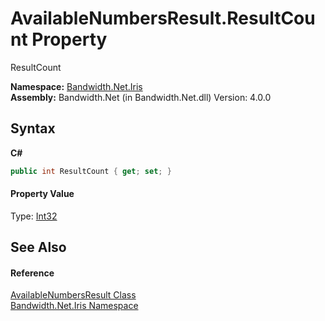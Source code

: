 ﻿# AvailableNumbersResult.ResultCount Property 
 

ResultCount

**Namespace:**&nbsp;<a href ="N_Bandwidth_Net_Iris.md">Bandwidth.Net.Iris</a><br />**Assembly:**&nbsp;Bandwidth.Net (in Bandwidth.Net.dll) Version: 4.0.0

## Syntax

**C#**<br />
``` C#
public int ResultCount { get; set; }
```


#### Property Value
Type: <a href="http://msdn2.microsoft.com/en-us/library/td2s409d" target="_blank">Int32</a>

## See Also


#### Reference
<a href ="T_Bandwidth_Net_Iris_AvailableNumbersResult.md">AvailableNumbersResult Class</a><br /><a href ="N_Bandwidth_Net_Iris.md">Bandwidth.Net.Iris Namespace</a><br />